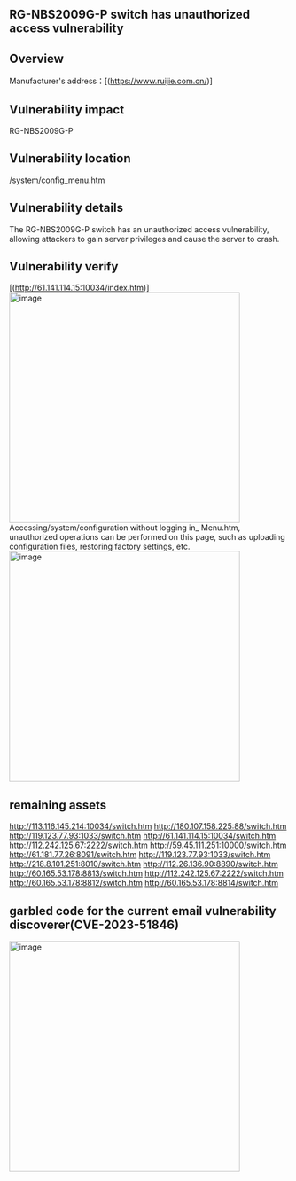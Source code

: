 ## RG-NBS2009G-P switch has unauthorized access vulnerability

## Overview
Manufacturer's address：[(https://www.ruijie.com.cn/)]
## Vulnerability impact
RG-NBS2009G-P
## Vulnerability location
/system/config_menu.htm
## Vulnerability details
The RG-NBS2009G-P switch has an unauthorized access vulnerability, allowing attackers to gain server privileges and cause the server to crash.
## Vulnerability verify
[(http://61.141.114.15:10034/index.htm)]
<img width="416" alt="image" src="https://github.com/zty-1995/RG-NBS2009G-P-switch/assets/154293428/99dfc8c6-4d85-4207-9633-9726cc1fcab0">
Accessing/system/configuration without logging in_ Menu.htm, unauthorized operations can be performed on this page, such as uploading configuration files, restoring factory settings, etc.
<img width="416" alt="image" src="https://github.com/zty-1995/RG-NBS2009G-P-switch/assets/154293428/8855ccd9-9d9d-401e-a8ad-57945f593ff2">

## remaining assets
http://113.116.145.214:10034/switch.htm
http://180.107.158.225:88/switch.htm
http://119.123.77.93:1033/switch.htm
http://61.141.114.15:10034/switch.htm
http://112.242.125.67:2222/switch.htm
http://59.45.111.251:10000/switch.htm
http://61.181.77.26:8091/switch.htm
http://119.123.77.93:1033/switch.htm
http://218.8.101.251:8010/switch.htm
http://112.26.136.90:8890/switch.htm
http://60.165.53.178:8813/switch.htm
http://112.242.125.67:2222/switch.htm
http://60.165.53.178:8812/switch.htm
http://60.165.53.178:8814/switch.htm
## garbled code for the current email vulnerability discoverer(CVE-2023-51846)
<img width="416" alt="image" src="https://github.com/zty-1995/RG-NBS2009G-P-switch/assets/154293428/b193c734-b442-4fac-82a0-84ef0ceef2fc">

